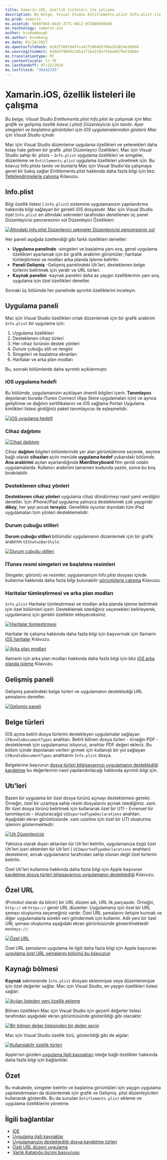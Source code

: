 ```yaml
---
title: Xamarin.iOS, özellik listeleri ile çalışma
description: Bu belge, Visual Studio Entitlements.plist Info.plist ile çalışmak için Mac grafik ve gelişmiş özellik listesi (.plist) Düzenleyicisi için tanıtır. Ayar simgeleri ve başlatma görüntüleri için iOS uygulamalarından gösterir Mac için Visual Studio içinde
ms.prod: xamarin
ms.assetid: 5E687043-0443-377C-9A12-9C5A05958646
ms.technology: xamarin-ios
author: bradumbaugh
ms.author: brumbaug
ms.date: 03/18/2017
ms.openlocfilehash: b102f268fd457ca42f3d64b5766a2b3824e3849d
ms.sourcegitcommit: b56b3f906d2c05a3f1be219ef41be8b79e519b8e
ms.translationtype: MT
ms.contentlocale: tr-TR
ms.lasthandoff: 07/25/2018
ms.locfileid: "39242335"
---
```

# <a name="working-with-property-lists-in-xamarinios"></a>Xamarin.iOS, özellik listeleri ile çalışma

_Bu belge, Visual Studio Entitlements.plist Info.plist ile çalışmak için Mac grafik ve gelişmiş özellik listesi (.plist) Düzenleyicisi için tanıtır. Ayar simgeleri ve başlatma görüntüleri için iOS uygulamalarından gösterir Mac için Visual Studio içinde_

Mac için Visual Studio düzenleme uygulama özellikleri ve yetenekleri daha kolay hale getiren bir grafik .plist Düzenleyici Özellikleri. Mac için Visual Studio sahip iki .plists - `Info.plist` uygulama özellikleri ve simgeler, düzenleme ve `Entitlements.plist` uygulama özellikleri yönetmek için. Bu kılavuz Info.plists tanıtır ve bunlarla Mac için Visual Studio'da çalışmaya genel bir bakış sağlar Entitlements.plist hakkında daha fazla bilgi için bkz: [Yetkilendirmelerle çalışma](~/ios/deploy-test/provisioning/entitlements.md) Kılavuzu.

## <a name="infoplist"></a>Info.plist

Bilgi özellik listesi ( `Info.plist`) sistemine uygulamanızın yapılandırma hakkında bilgi sağlayan bir gerekli iOS dosyasıdır. Mac için Visual Studio özel `Info.plist` en altındaki sekmeleri tarafından denetlenen üç panel Düzenleyicisi penceresinin sol Düzenleyici Özellikleri:

 [![](property-lists-images/tabs.png "Altındaki Info.plist Düzenleyici sekmeler Düzenleyicisi penceresinin sol")](property-lists-images/tabs.png#lightbox)

Her paneli aşağıda özetlendiği gibi farklı özellikleri denetler:

-  **Uygulama panelinde** -simgeleri ve başlatma yanı sıra, genel uygulama özellikleri ayarlamak için bir grafik arabirim görüntüler; haritalar tümleştirmesi ve modları arka planda işleme belirtin.
-  **Paneli Gelişmiş** -Gelişmiş panelindeki Utı'leri, desteklenen belge türlerini belirtmek için yerdir ve URL türleri.
-  **Kaynak panelini** -kaynak panelini daha az yaygın özelliklerinin yanı sıra, uygulama için özel özellikleri denetler.


Sonraki üç bölümde her panelinde ayrıntılı özelliklerini inceleyin.

## <a name="application-panel"></a>Uygulama paneli

Mac için Visual Studio özellikleri ortak düzenlemek için bir grafik arabirim `Info.plist` bir uygulama için:

1.  Uygulama özellikleri
1.  Desteklenen cihaz türleri
1.  Her cihaz türünün destek yönleri
1.  Durum çubuğu stili ve rengini
1.  Simgeleri ve başlatma ekranları
1.  Haritalar ve arka plan modları


Bu, sonraki bölümlerde daha ayrıntılı açıklanmıştır.

 <a name="iOS_Application_Target" />


### <a name="ios-application-target"></a>iOS uygulama hedefi

Bu bölümde, uygulamanızın açıklayan önemli bilgileri içerir.
**Tanımlayıcı** depolanan burada iTunes Connect (App Store uygulamaları için) ve ayrıca geliştirme ve dağıtım sertifikalarını ve iOS sağlama Portalı Uygulama kimlikleri listesi girdiğiniz paket tanımlayıcısı ile eşleşmelidir.

 [![](property-lists-images/image24.png "iOS uygulama hedefi")](property-lists-images/image24.png#lightbox)

### <a name="device-deployment"></a>Cihaz dağıtımı

 [![](property-lists-images/deployment.png "Cihaz dağıtımı")](property-lists-images/deployment.png#lightbox)

Cihaz **dağıtım** bilgileri bölümlerinde yer alan görüntülenme seçerek, seçime bağlı olarak **cihazları** açılır menüde **uygulama hedef** yukarıdaki bölümde. **Ana arabirimi** açılan ayarlandığında **MainStoryboard** film şeridi odaklı uygulamalarda. Kullanıcı arabirimi tamamen kodunda yazılır, sonra bu boş bırakılabilir.

### <a name="supported-device-orientations"></a>Desteklenen cihaz yönleri

 **Desteklenen cihaz yönleri** uygulama cihaz döndürmeyi nasıl yanıt verdiğini denetler. İçin iPhone/iPad uygulama yalnızca desteklemek çok yaygındır **dikey**, her şeyi ancak **tersyüz**. Genellikle oyunlar dışındaki tüm iPad uygulamaları tüm yönleri desteklemelidir.

### <a name="status-bar-styles"></a>Durum çubuğu stilleri

**Durum çubuğu stilleri** bölümdür uygulamanın düzenlemek için bir grafik arabirim `UIStatusBarStyle`:

 [![](property-lists-images/status.png "Durum çubuğu stilleri")](property-lists-images/status.png#lightbox)

 <a name="Icons" />


### <a name="icons-launch-images-and-itunes-artwork"></a>İTunes resmi simgeleri ve başlatma resimleri

Simgeler, görüntü ve resimler, uygulamanızın Info.plist dosyası içinde kullanma hakkında daha fazla bilgi bulunabilir [görüntülerle çalışma](~/ios/app-fundamentals/images-icons/index.md) Kılavuzu.




### <a name="maps-integration-and-background-modes"></a>Haritalar tümleştirmesi ve arka plan modları

`Info.plist` Haritalar tümleştirmesi ve modları arka planda işleme belirtmek için özel bölümleri içerir. Desteklemek istediğiniz seçenekleri belirleyerek, uygulamanız için gerekli özellikler ekleyeceksiniz.

 [![](property-lists-images/maps.png "Haritalar tümleştirmesi")](property-lists-images/maps.png#lightbox)

Haritalar ile çalışma hakkında daha fazla bilgi için başvurmak için Xamarin [iOS haritalar](~/ios/user-interface/controls/ios-maps/index.md) Kılavuzu.

 [![](property-lists-images/bging.png "Arka plan modları")](property-lists-images/bging.png#lightbox)

Xamarin için arka plan modları hakkında daha fazla bilgi için bkz [iOS arka planda işleme](~/ios/app-fundamentals/backgrounding/introduction-to-backgrounding-in-ios.md) Kılavuzu.

## <a name="advanced-panel"></a>Gelişmiş paneli

Gelişmiş panelindeki belge türleri ve uygulamanın desteklediği URL şemalarını denetler.

 [![](property-lists-images/image34.png "Gelişmiş paneli")](property-lists-images/image34.png#lightbox)

 <a name="Document_Types" />


## <a name="document-types"></a>Belge türleri

İOS açma belirli dosya türlerini destekleyen uygulamalar sağlayan `CFBundleDocumentTypes` anahtarı. Belirli bilinen dosya türleri - örneğin PDF - desteklemek için uygulamamız istiyoruz, anahtar PDF değeri ekleriz. Bu bölüm içinde depolanan verileri girmek için kullanışlı bir yol sağlayan `CFBundleDocumentTypes` anahtarını `Info.plist` dosya.

Belgelerine başvurun [dosya türleri bilgisayarınızı uygulamanın desteklediği kaydetme](http://developer.apple.com/library/ios/#documentation/FileManagement/Conceptual/DocumentInteraction_TopicsForIOS/Articles/RegisteringtheFileTypesYourAppSupports.html) bu değerlerinin nasıl yapılandırılacağı hakkında ayrıntılı bilgi için.

## <a name="utis"></a>Utı'leri

Bazen bir uygulama bir özel dosya türünü açmayı desteklemesi gerekir. Örneğin, özel bir uzantıya sahip resim dosyalarını açmak istediğimiz *.xam*. Bir özel dosya türünü belirtmek için kullanarak özel bir UTI - Evrensel tür tanımlayıcısı - oluşturacağız `UIExportedTypeDeclarations` anahtarı. Aşağıdaki ekran görüntüsünde .xam uzantısı için özel bir UTI oluşturma işlemini göstermektedir:

 [![](property-lists-images/uti.png "Utı Düzenleyicisi")](property-lists-images/uti.png#lightbox)

Yalnızca olarak dışarı aktarılan tür Utı'leri belirtin, uygulamanıza özgü özel Utı'leri *içeri aktarılan tür Utı'leri* ( `UIImportedTypeDeclarations` anahtarı) desteklenir, ancak uygulamanız tarafından sahip olunan değil özel türlerini belirtin.

Özel Utı'leri kullanma hakkında daha fazla bilgi için Apple başvuran [kaydetme dosya türleri bilgisayarınızı uygulamanın desteklediği](https://developer.apple.com/library/ios/documentation/FileManagement/Conceptual/understanding_utis/understand_utis_declare/understand_utis_declare.html#//apple_ref/doc/uid/TP40001319-CH204-SW1) Kılavuzu.

## <a name="custom-urls"></a>Özel URL

(Protokol olarak da bilinir) bir URL düzeni adı, URL ilk parçasıdır. Örneğin, `http://` ve `https://` genel URL düzenler. Uygulamanız için özel bir URL şeması oluşturma seçeneğiniz vardır. Özel URL şemalarını iletişim kurmak ve diğer uygulamalarla sürekli veri göndermek için kullanılır. Adlı yeni bir özel URL şeması oluşturma aşağıdaki ekran görüntüsünde gösterilmektedir `monkeys://`:

 [![](property-lists-images/url.png "Özel URL")](property-lists-images/url.png#lightbox)



Özel URL şemalarını uygulama ile ilgili daha fazla bilgi için Apple başvuran [uygulama özel URL şemalarını bölümü bu kılavuzun](https://developer.apple.com/library/ios/documentation/iPhone/Conceptual/iPhoneOSProgrammingGuide/AdvancedAppTricks/AdvancedAppTricks.html)

## <a name="source-panel"></a>Kaynağı bölmesi

**Kaynak** sekmesinde `Info.plist` dosyası eklenmişse veya düzenlenmişse için özel değerler sağlar. Mac için Visual Studio, en yaygın özellikleri listesi sağlar:

 [![](property-lists-images/image31.png "Açılan listeden yeni özellik ekleme")](property-lists-images/image31.png#lightbox)

Bilinen özellikleri Mac için Visual Studio için geçerli değerler listesi tarafından aşağıdaki ekran görüntüsünde gösterildiği gibi olacaktır:

 [![](property-lists-images/image32.png "Bir bilinen değer listesinden bir değer seçin")](property-lists-images/image32.png#lightbox)

Mac için Visual Studio özellik türü, gösterildiği gibi de algılar:

 [![](property-lists-images/image33.png "Kullanılabilir özellik türleri")](property-lists-images/image33.png#lightbox)

Apple'nın gözden [uygulama ilgili kaynakları](http://developer.apple.com/library/ios/#DOCUMENTATION/iPhone/Conceptual/iPhoneOSProgrammingGuide/App-RelatedResources/App-RelatedResources.html) isteğe bağlı özellikler hakkında daha fazla bilgi için bağlantılar.

 <a name="Entitlements" />

## <a name="summary"></a>Özet

Bu makalede, simgeler belirtin ve başlatma görüntüleri için yaygın uygulama yapılandırmaları da düzenlemek için grafik ve Gelişmiş .plist düzenleyicileri kullanarak gösterdik. Bu da sunulan `Entitlements.plist` ekleme ve uygulama özelliklerini yönetme.


## <a name="related-links"></a>İlgili bağlantılar

- [IDE](https://github.com/xamarin/recipes/tree/master/Recipes/cross-platform/ide)
- [Uygulama ilgili kaynaklar](http://developer.apple.com/library/ios/#DOCUMENTATION/iPhone/Conceptual/iPhoneOSProgrammingGuide/App-RelatedResources/App-RelatedResources.html)
- [Uygulamanızın desteklediği dosya kaydetme türleri](http://developer.apple.com/library/ios/#documentation/FileManagement/Conceptual/DocumentInteraction_TopicsForIOS/Articles/RegisteringtheFileTypesYourAppSupports.html)
- [Özel URL düzeni uygulama](https://developer.apple.com/library/ios/documentation/iPhone/Conceptual/iPhoneOSProgrammingGuide/AdvancedAppTricks/AdvancedAppTricks.html)
- [Varlık Kataloğu biçimi başvurusu](https://developer.apple.com/library/archive/documentation/Xcode/Reference/xcode_ref-Asset_Catalog_Format/index.html#//apple_ref/doc/uid/TP40015170-CH18-SW1)
